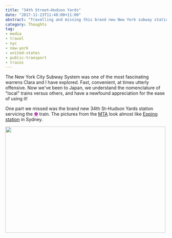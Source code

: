 ```yaml
---
title: "34th Street–Hudson Yards"
date: "2017-11-23T11:40:00+11:00"
abstract: "Travelling and missing this brand new New York subway station"
category: Thoughts
tag:
- media
- travel
- nyc
- new-york
- united-states
- public-transport
- trains
---
```

The New York City Subway System was one of the most fascinating warrens Clara and I have explored. Fast, convenient, at times utterly offensive. Now we've been to Japan, we understand the nomenclature of "local" trains versus others, and have a newfound appreciation for the ease of using it!

One part we missed was the brand new 34th St–Hudson Yards station servicing the <span style="color:#b739ab; font-weight:bold;"><abbr title="7">&#10108;</abbr></span> train. The pictures from the [MTA] look almost like [Epping station] in Sydney.

<p><img src="https://rubenerd.com/files/2017/34-street-hudson-yards@1x.jpg" srcset="https://rubenerd.com/files/2017/34-street-hudson-yards@1x.jpg 1x, https://rubenerd.com/files/2017/34-street-hudson-yards@2x.jpg 2x" alt="" style="width:500px; height:332px;" /></p>

[MTA]: https://www.flickr.com/people/61135621@N03
[Epping station]: https://en.wikipedia.org/wiki/Epping_railway_station,_Sydney

